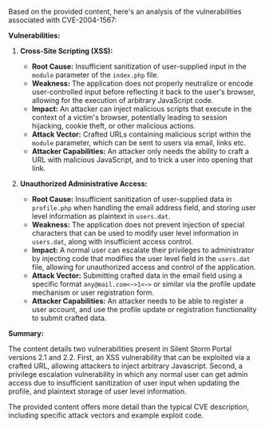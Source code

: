 Based on the provided content, here's an analysis of the vulnerabilities associated with CVE-2004-1567:

**Vulnerabilities:**

1.  **Cross-Site Scripting (XSS):**
    *   **Root Cause:**  Insufficient sanitization of user-supplied input in the `module` parameter of the `index.php` file.
    *   **Weakness:** The application does not properly neutralize or encode user-controlled input before reflecting it back to the user's browser, allowing for the execution of arbitrary JavaScript code.
    *   **Impact:** An attacker can inject malicious scripts that execute in the context of a victim's browser, potentially leading to session hijacking, cookie theft, or other malicious actions.
    *   **Attack Vector:** Crafted URLs containing malicious script within the `module` parameter, which can be sent to users via email, links etc.
    *   **Attacker Capabilities:** An attacker only needs the ability to craft a URL with malicious JavaScript, and to trick a user into opening that link.

2.  **Unauthorized Administrative Access:**
    *   **Root Cause:** Insufficient sanitization of user-supplied data in `profile.php` when handling the email address field, and storing user level information as plaintext in `users.dat`.
    *   **Weakness:** The application does not prevent injection of special characters that can be used to modify user level information in `users.dat`, along with insufficient access control.
    *  **Impact:** A normal user can escalate their privileges to administrator by injecting code that modifies the user level field in the `users.dat` file, allowing for unauthorized access and control of the application.
    *   **Attack Vector:** Submitting crafted data in the email field using a specific format `any@mail.com<~>1<~>` or similar via the profile update mechanism or user registration form.
    *   **Attacker Capabilities:** An attacker needs to be able to register a user account, and use the profile update or registration functionality to submit crafted data.

**Summary:**

The content details two vulnerabilities present in Silent Storm Portal versions 2.1 and 2.2. First, an XSS vulnerability that can be exploited via a crafted URL, allowing attackers to inject arbitrary Javascript. Second, a privilege escalation vulnerability in which any normal user can get admin access due to insufficient sanitization of user input when updating the profile, and plaintext storage of user level information.

The provided content offers more detail than the typical CVE description, including specific attack vectors and example exploit code.